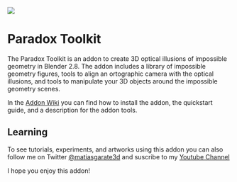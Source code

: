 
![](https://raw.githubusercontent.com/wiki/matgarate/Blender_ParadoxToolkit/img_sample/00_Triangle.png)

# Paradox Toolkit
The Paradox Toolkit is an addon to create 3D optical illusions of impossible geometry in Blender 2.8. 
The addon includes a library of impossible geometry figures, tools to align an ortographic camera with the optical illusions, and tools to manipulate your 3D objects around the impossible geometry scenes.

In the [Addon Wiki](https://github.com/matgarate/Blender_ParadoxToolkit/wiki/) you can find how to install the addon, the quickstart guide, and a description for the addon tools.


## Learning
To see tutorials, experiments, and artworks using this addon you can also follow me on Twitter [@matiasgarate3d](https://twitter.com/matiasgarate3d) and suscribe to my [Youtube Channel](https://www.youtube.com/channel/UCctucQL4rpmhF3HywLiPzMA)


I hope you enjoy this addon!
